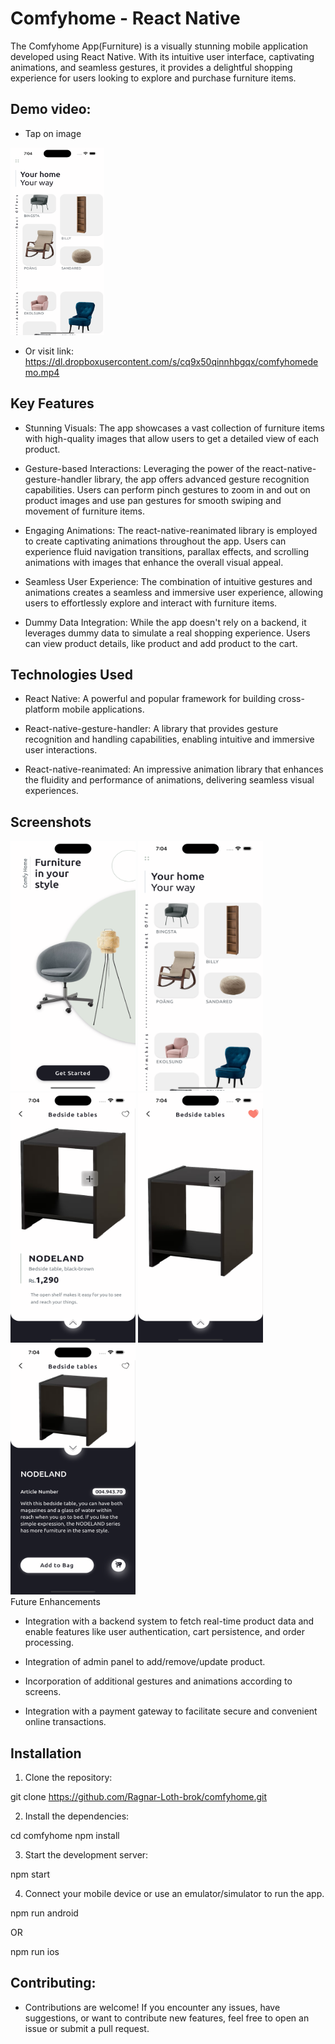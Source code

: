 # Comfyhome - React Native

The Comfyhome App(Furniture) is a visually stunning mobile application developed using React Native. With its intuitive user interface, captivating animations, and seamless gestures, it provides a delightful shopping experience for users looking to explore and purchase furniture items.


## Demo video:

- Tap on image

<a href="https://dl.dropboxusercontent.com/s/cq9x50qinnhbgqx/comfyhomedemo.mp4">
  <img src="screenshots/ss3.png" alt="Image" width="150" height="300">
</a>

- Or visit link: https://dl.dropboxusercontent.com/s/cq9x50qinnhbgqx/comfyhomedemo.mp4 

## Key Features

- Stunning Visuals: The app showcases a vast collection of furniture items with high-quality images that allow users to get a detailed view of each product.

- Gesture-based Interactions: Leveraging the power of the react-native-gesture-handler library, the app offers advanced gesture recognition capabilities. Users can perform pinch gestures to zoom in and out on product images and use pan gestures for smooth swiping and movement of furniture items.

- Engaging Animations: The react-native-reanimated library is employed to create captivating animations throughout the app. Users can experience fluid navigation transitions, parallax effects, and scrolling animations with images that enhance the overall visual appeal.

- Seamless User Experience: The combination of intuitive gestures and animations creates a seamless and immersive user experience, allowing users to effortlessly explore and interact with furniture items.

- Dummy Data Integration: While the app doesn't rely on a backend, it leverages dummy data to simulate a real shopping experience. Users can view product details, like product and add product to the cart.

## Technologies Used

- React Native: A powerful and popular framework for building cross-platform mobile applications.

- React-native-gesture-handler: A library that provides gesture recognition and handling capabilities, enabling intuitive and immersive user interactions.

- React-native-reanimated: An impressive animation library that enhances the fluidity and performance of animations, delivering seamless visual experiences.

## Screenshots

<div style={{flex-direction: 'row'}} >
  <img src="screenshots/ss1.png" alt="Splash Screen" width="200" height="400">
  <img src="screenshots/ss3.png" alt="Home Screen" width="200" height="400">
  <img src="screenshots/ss4.png" alt="Product Detail Screen" width="200" height="400">
  <img src="screenshots/ss6.png" alt="Scale/Move product on gesture" width="200" height="400">
  <img src="screenshots/ss5.png" alt="Product Details Screen" width="200" height="400">
</div

  
  
## Future Enhancements

- Integration with a backend system to fetch real-time product data and enable features like user authentication, cart persistence, and order processing.
  
- Integration of admin panel to add/remove/update product.

- Incorporation of additional gestures and animations according to screens.

- Integration with a payment gateway to facilitate secure and convenient online transactions.

  
## Installation

1. Clone the repository:

git clone https://github.com/Ragnar-Loth-brok/comfyhome.git

2. Install the dependencies:

cd comfyhome
npm install

3. Start the development server:

npm start

4. Connect your mobile device or use an emulator/simulator to run the app.

npm run android

OR
  
npm run ios
  
## Contributing:

- Contributions are welcome! If you encounter any issues, have suggestions, or want to contribute new features, feel free to open an issue or submit a pull request.
 

